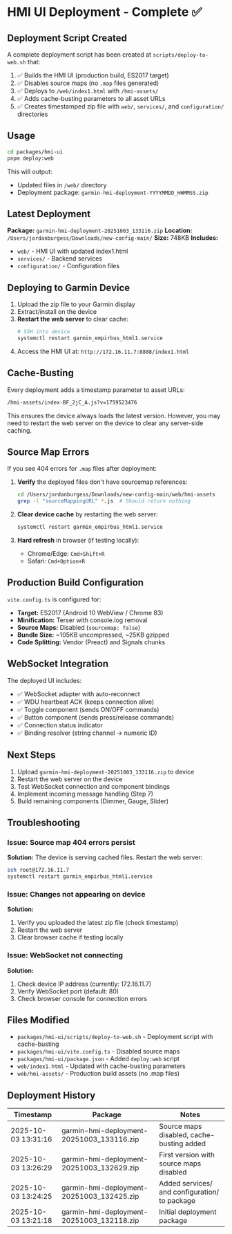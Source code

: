 # HMI UI Deployment - Complete ✅

## Deployment Script Created

A complete deployment script has been created at `scripts/deploy-to-web.sh` that:

1. ✅ Builds the HMI UI (production build, ES2017 target)
2. ✅ Disables source maps (no `.map` files generated)
3. ✅ Deploys to `/web/index1.html` with `/hmi-assets/`
4. ✅ Adds cache-busting parameters to all asset URLs
5. ✅ Creates timestamped zip file with `web/`, `services/`, and `configuration/` directories

## Usage

```bash
cd packages/hmi-ui
pnpm deploy:web
```

This will output:

- Updated files in `/web/` directory
- Deployment package: `garmin-hmi-deployment-YYYYMMDD_HHMMSS.zip`

## Latest Deployment

**Package:** `garmin-hmi-deployment-20251003_133116.zip`
**Location:** `/Users/jordanburgess/Downloads/new-config-main/`
**Size:** 748KB
**Includes:**

- `web/` - HMI UI with updated index1.html
- `services/` - Backend services
- `configuration/` - Configuration files

## Deploying to Garmin Device

1. Upload the zip file to your Garmin display
2. Extract/install on the device
3. **Restart the web server** to clear cache:
   ```bash
   # SSH into device
   systemctl restart garmin_empirbus_html1.service
   ```
4. Access the HMI UI at: `http://172.16.11.7:8888/index1.html`

## Cache-Busting

Every deployment adds a timestamp parameter to asset URLs:

```html
/hmi-assets/index-BF_2jC_A.js?v=1759523476
```

This ensures the device always loads the latest version. However, you may need to restart the web server on the device to clear any server-side caching.

## Source Map Errors

If you see 404 errors for `.map` files after deployment:

1. **Verify** the deployed files don't have sourcemap references:

   ```bash
   cd /Users/jordanburgess/Downloads/new-config-main/web/hmi-assets
   grep -l "sourceMappingURL" *.js  # Should return nothing
   ```

2. **Clear device cache** by restarting the web server:

   ```bash
   systemctl restart garmin_empirbus_html1.service
   ```

3. **Hard refresh** in browser (if testing locally):
   - Chrome/Edge: `Cmd+Shift+R`
   - Safari: `Cmd+Option+R`

## Production Build Configuration

`vite.config.ts` is configured for:

- **Target:** ES2017 (Android 10 WebView / Chrome 83)
- **Minification:** Terser with console.log removal
- **Source Maps:** Disabled (`sourcemap: false`)
- **Bundle Size:** ~105KB uncompressed, ~25KB gzipped
- **Code Splitting:** Vendor (Preact) and Signals chunks

## WebSocket Integration

The deployed UI includes:

- ✅ WebSocket adapter with auto-reconnect
- ✅ WDU heartbeat ACK (keeps connection alive)
- ✅ Toggle component (sends ON/OFF commands)
- ✅ Button component (sends press/release commands)
- ✅ Connection status indicator
- ✅ Binding resolver (string channel → numeric ID)

## Next Steps

1. Upload `garmin-hmi-deployment-20251003_133116.zip` to device
2. Restart the web server on the device
3. Test WebSocket connection and component bindings
4. Implement incoming message handling (Step 7)
5. Build remaining components (Dimmer, Gauge, Slider)

## Troubleshooting

### Issue: Source map 404 errors persist

**Solution:** The device is serving cached files. Restart the web server:

```bash
ssh root@172.16.11.7
systemctl restart garmin_empirbus_html1.service
```

### Issue: Changes not appearing on device

**Solution:**

1. Verify you uploaded the latest zip file (check timestamp)
2. Restart the web server
3. Clear browser cache if testing locally

### Issue: WebSocket not connecting

**Solution:**

1. Check device IP address (currently: 172.16.11.7)
2. Verify WebSocket port (default: 80)
3. Check browser console for connection errors

## Files Modified

- `packages/hmi-ui/scripts/deploy-to-web.sh` - Deployment script with cache-busting
- `packages/hmi-ui/vite.config.ts` - Disabled source maps
- `packages/hmi-ui/package.json` - Added `deploy:web` script
- `web/index1.html` - Updated with cache-busting parameters
- `web/hmi-assets/` - Production build assets (no .map files)

## Deployment History

| Timestamp           | Package                                   | Notes                                         |
| ------------------- | ----------------------------------------- | --------------------------------------------- |
| 2025-10-03 13:31:16 | garmin-hmi-deployment-20251003_133116.zip | Source maps disabled, cache-busting added     |
| 2025-10-03 13:26:29 | garmin-hmi-deployment-20251003_132629.zip | First version with source maps disabled       |
| 2025-10-03 13:24:25 | garmin-hmi-deployment-20251003_132425.zip | Added services/ and configuration/ to package |
| 2025-10-03 13:21:18 | garmin-hmi-deployment-20251003_132118.zip | Initial deployment package                    |
